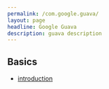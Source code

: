 ```yaml
---
permalink: /com.google.guava/
layout: page
headline: Google Guava
description: guava description
---
```


## Basics
 - [introduction](http://javalab.co)
